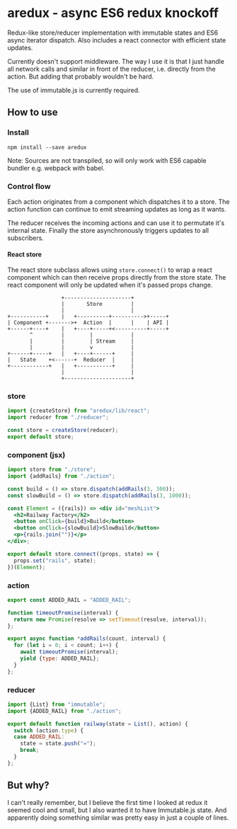 # aredux - async ES6 redux knockoff
Redux-like store/reducer implementation with immutable states and ES6 async iterator dispatch. Also includes a react connector with efficient state updates.

Currently doesn't support middleware. The way I use it is that I just handle all network calls and similar in front of the reducer, i.e. directly from the action. But adding that probably wouldn't be hard.

The use of immutable.js is currently required.

## How to use
### Install
```
npm install --save aredux
```
Note: Sources are not transpiled, so will only work with ES6 capable bundler e.g. webpack with babel.

### Control flow
Each action originates from a component which dispatches it to a store. The action function can continue to emit streaming updates as long as it wants.

The reducer receives the incoming actions and can use it to permutate it's internal state. Finally the store asynchronously triggers updates to all subscribers.

#### React store
The react store subclass allows using ```store.connect()``` to wrap a react component which can then receive props directly from the store state. The react component will only be updated when it's passed props change.

```
                 +---------------------+
                 |       Store         |
                 |                     |
+-----------+    |   +----------+---------->+-----+
| Component +------->+  Action  |      |    | API |
+------+----+    |   +----+-----+<----------+-----+
       ^         |        |            |
       |         |        | Stream     |
       |         |        v            |
+------+-----+   |   +----+------+     |
|   State    +<------+  Reducer  |     |
+------------+   |   +-----------+     |
                 |                     |
                 +---------------------+

```
### store
```js
import {createStore} from "aredux/lib/react";
import reducer from "./reducer";

const store = createStore(reducer);
export default store;
```

### component (jsx)
```jsx
import store from "./store";
import {addRails} from "./action";

const build = () => store.dispatch(addRails(3, 300));
const slowBuild = () => store.dispatch(addRails(3, 1000));

const Element = ({rails}) => <div id="meshList">
  <h2>Railway Factory</h2>
  <button onClick={build}>Build</button>
  <button onClick={slowBuild}>SlowBuild</button>
  <p>{rails.join("")}</p>
</div>;

export default store.connect((props, state) => {
  props.set("rails", state);
})(Element);
```

### action
```js
export const ADDED_RAIL = "ADDED_RAIL";

function timeoutPromise(interval) {
  return new Promise(resolve => setTimeout(resolve, interval));
};

export async function *addRails(count, interval) {
  for (let i = 0; i < count; i++) {
    await timeoutPromise(interval);
    yield {type: ADDED_RAIL};
  }
};
```

### reducer
```js
import {List} from "immutable";
import {ADDED_RAIL} from "./action";

export default function railway(state = List(), action) {
  switch (action.type) {
  case ADDED_RAIL:
    state = state.push("=");
    break;
  }
};
```

## But why?
I can't really remember, but I believe the first time I looked at redux it seemed cool and small, but I also wanted it to have Immutable.js state. And apparently doing something similar was pretty easy in just a couple of lines.
